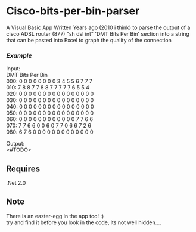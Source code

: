 # Cisco-bits-per-bin-parser

A Visual Basic App Written Years ago (2010 i think) to parse the output of a cisco ADSL router (877) "sh dsl int" 'DMT Bits Per Bin' section into a string that can be pasted into Excel to graph the quality of the connection

### _Example_

Input:  
DMT Bits Per Bin  
000: 0 0 0 0 0 0 0 0 3 4 5 5 6 7 7 7  
010: 7 8 8 7 7 8 8 7 7 7 7 7 6 5 5 4  
020: 0 0 0 0 0 0 0 0 0 0 0 0 0 0 0 0  
030: 0 0 0 0 0 0 0 0 0 0 0 0 0 0 0 0  
040: 0 0 0 0 0 0 0 0 0 0 0 0 0 0 0 0  
050: 0 0 0 0 0 0 0 0 0 0 0 0 0 0 0 0  
060: 0 0 0 0 0 0 0 0 0 0 0 0 7 7 6 6  
070: 7 7 6 6 0 0 6 0 7 7 0 6 6 7 2 6  
080: 6 7 6 0 0 0 0 0 0 0 0 0 0 0 0 0  

Output:  
<#TODO>

## Requires

 .Net 2.0

## Note
There is an easter-egg in the app too! :)  
try and find it before you look in the code, its not well hidden....
